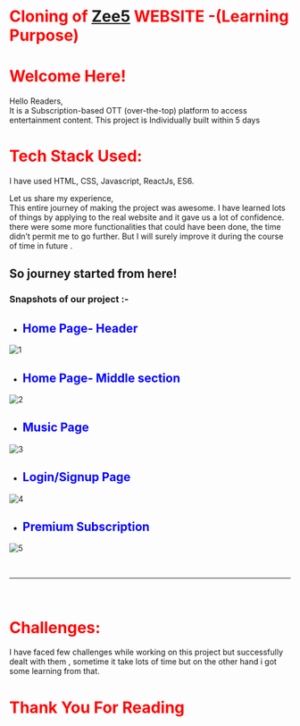 # <span style="color:red"> Cloning of [Zee5](https://www.zee5.com/) WEBSITE -(Learning Purpose)</span>

# <span style="color:red"> Welcome Here!</span>

Hello Readers,<br>
It is a Subscription-based OTT (over-the-top) platform to
access entertainment content. This project is Individually built
within 5 days

# <span style="color:red"> Tech Stack Used: </span>

I have used HTML, CSS, Javascript, ReactJs, ES6.

Let us share my experience,<br>
This entire journey of making the project was awesome. I have learned lots of things by applying to the real website and it gave us a lot of confidence. there were some more functionalities that could have been done, the time didn’t permit me to go further. But I will surely improve it during the course of time in future .

## So journey started from here!

### Snapshots of our project :- 

- ## <span style="color:blue"> Home Page- Header </span>

![1](https://user-images.githubusercontent.com/107500115/199761760-c94f985f-6b99-42b9-b26c-7c7027fbec66.jpg)

- ## <span style="color:blue"> Home Page- Middle section </span>

![2](https://user-images.githubusercontent.com/107500115/199761806-32f5d52f-fe8c-45a4-924b-30cb1162bc44.jpg)

- ## <span style="color:blue"> Music Page </span>

![3](https://user-images.githubusercontent.com/107500115/199761843-090ee09b-eb0b-460b-9634-32e8ee7c0fc4.jpg)
 
 - ## <span style="color:blue"> Login/Signup Page </span>
  
![4](https://user-images.githubusercontent.com/107500115/199761863-f697398e-bac4-4830-a0d2-d80b0a03cfce.jpg)

- ## <span style="color:blue"> Premium Subscription </span>
  
![5](https://user-images.githubusercontent.com/107500115/199761876-4f446a7a-7c3a-457e-9611-2c8101aa0642.jpg)

<br>
 <hr>

 <br>

# <span style="color:red">Challenges: </span>
I have faced few challenges while working on this project but successfully dealt with them , sometime it take lots of time but on the other hand i got some learning from that.<br>


# <span style="color:red"> Thank You For Reading </span>
